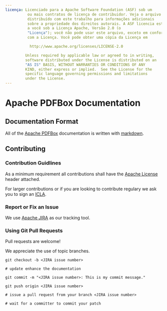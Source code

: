 ```yaml
---
licença: Licenciado para a Apache Software Foundation (ASF) sob um
          ou mais contratos de licença de contribuidor. Veja o arquivo AVISO
          distribuído com este trabalho para informações adicionais
          sobre a propriedade dos direitos autorais. A ASF licencia este arquivo
          a você sob a Licença Apache, Versão 2.0 (o
          "Licença"); você não pode usar este arquivo, exceto em conformidade
          com a Licença. Você pode obter uma cópia da Licença em

           http://www.apache.org/licenses/LICENSE-2.0

         Unless required by applicable law or agreed to in writing,
         software distributed under the License is distributed on an
         "AS IS" BASIS, WITHOUT WARRANTIES OR CONDITIONS OF ANY
         KIND, either express or implied.  See the License for the
         specific language governing permissions and limitations
         under the License.
---
```

Apache PDFBox Documentation
===========================

Documentation Format
--------------------

All of the [Apache PDFBox](http://pdfbox.apache.org/) documentation is written with [markdown](http://daringfireball.net/projects/markdown/syntax). 

Contributing
------------

### Contribution Guidlines

As a minimum requirement all contributions shall have the [Apache License](http://www.apache.org/licenses/LICENSE-2.0.html#apply) header attached.

For larger contributions or if you are looking to contribute regulary we ask you to sign an [ICLA](http://www.apache.org/licenses/#clas).

### Report or Fix an Issue

We use [Apache JIRA](https://issues.apache.org/jira/browse/PDFBOX) as our tracking tool.

### Using Git Pull Requests

Pull requests are welcome!

We appreciate the use of topic branches.

    git checkout -b <JIRA issue number>

    # update enhance the documentation

    git commit -m "<JIRA issue number>: This is my commit message."

    git push origin <JIRA issue number>

    # issue a pull request from your branch <JIRA issue number>
    
    # wait for a committer to commit your patch
